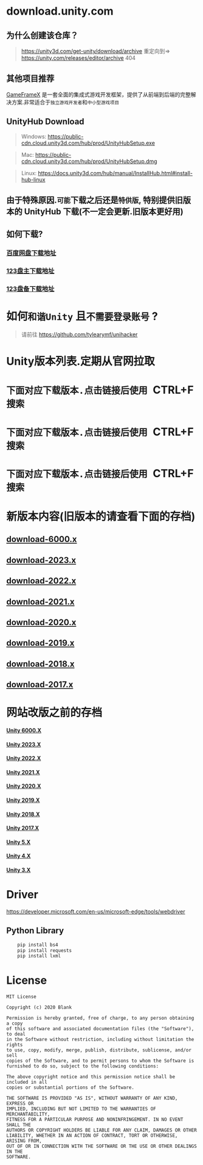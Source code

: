 # download.unity.com

## 为什么创建该仓库？

> https://unity3d.com/get-unity/download/archive 重定向到=> https://unity.com/releases/editor/archive    404

## 其他项目推荐

[GameFrameX](https://github.com/GameFrameX) 是一套全面的集成式游戏开发框架，提供了从前端到后端的完整解决方案.非常适合于`独立游戏开发者`和`中小型游戏项目`

## UnityHub Download

> Windows: https://public-cdn.cloud.unity3d.com/hub/prod/UnityHubSetup.exe

> Mac: https://public-cdn.cloud.unity3d.com/hub/prod/UnityHubSetup.dmg

> Linux: https://docs.unity3d.com/hub/manual/InstallHub.html#install-hub-linux

## 由于特殊原因.`可能`下载之后还是`特供版`, 特别提供旧版本的 UnityHub 下载(不一定会更新.旧版本更好用)

## 如何下载?

### [百度网盘下载地址](https://pan.baidu.com/s/13m1jSl-7qt_u1DajdQbLXg?pwd=6666)

### [123盘主下载地址](https://www.123684.com/s/Ta52jv-ZBucv?提取码:6666)

### [123盘备下载地址](https://www.123865.com/s/Ta52jv-ZBucv?提取码:6666)

# 如何`和谐Unity` 且`不需要登录账号` ?

> 请前往 https://github.com/tylearymf/unihacker

# Unity版本列表.定期从官网拉取

# `下面对应下载版本.点击链接后使用 `CTRL+F` 搜索`

# `下面对应下载版本.点击链接后使用 `CTRL+F` 搜索`

# `下面对应下载版本.点击链接后使用 `CTRL+F` 搜索`

# 新版本内容(旧版本的请查看下面的存档)

## [download-6000.x](download-6000.md)

## [download-2023.x](download-2023.md)

## [download-2022.x](download-2022.md)

## [download-2021.x](download-2021.md)

## [download-2020.x](download-2020.md)

## [download-2019.x](download-2019.md)

## [download-2018.x](download-2018.md)

## [download-2017.x](download-2017.md)

# 网站改版之前的存档

#### [Unity 6000.X](archive/download-archive-6000.md)

#### [Unity 2023.X](archive/download-archive-2023.md)

#### [Unity 2022.X](archive/download-archive-2022.md)

#### [Unity 2021.X](archive/download-archive-2021.md)

#### [Unity 2020.X](archive/download-archive-2020.md)

#### [Unity 2019.X](archive/download-archive-2019.md)

#### [Unity 2018.X](archive/download-archive-2018.md)

#### [Unity 2017.X](archive/download-archive-2017.md)

#### [Unity 5.X](archive/download-archive-5.md)

#### [Unity 4.X](archive/download-archive-4.md)

#### [Unity 3.X](archive/download-archive-3.md)

# Driver

https://developer.microsoft.com/en-us/microsoft-edge/tools/webdriver

## Python Library

```bash
    pip install bs4
    pip install requests
    pip install lxml
```

# License

```
MIT License

Copyright (c) 2020 Blank

Permission is hereby granted, free of charge, to any person obtaining a copy
of this software and associated documentation files (the "Software"), to deal
in the Software without restriction, including without limitation the rights
to use, copy, modify, merge, publish, distribute, sublicense, and/or sell
copies of the Software, and to permit persons to whom the Software is
furnished to do so, subject to the following conditions:

The above copyright notice and this permission notice shall be included in all
copies or substantial portions of the Software.

THE SOFTWARE IS PROVIDED "AS IS", WITHOUT WARRANTY OF ANY KIND, EXPRESS OR
IMPLIED, INCLUDING BUT NOT LIMITED TO THE WARRANTIES OF MERCHANTABILITY,
FITNESS FOR A PARTICULAR PURPOSE AND NONINFRINGEMENT. IN NO EVENT SHALL THE
AUTHORS OR COPYRIGHT HOLDERS BE LIABLE FOR ANY CLAIM, DAMAGES OR OTHER
LIABILITY, WHETHER IN AN ACTION OF CONTRACT, TORT OR OTHERWISE, ARISING FROM,
OUT OF OR IN CONNECTION WITH THE SOFTWARE OR THE USE OR OTHER DEALINGS IN THE
SOFTWARE.
```
